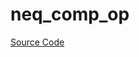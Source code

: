 # neq_comp_op

[Source Code](https://github.com/software-mansion/cairo-lint/tree/main/crates/cairo-lint-core/src/lints/eq_op.rs#L50)

